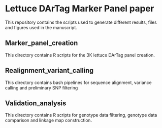 # Lettuce DArTag Marker Panel paper

This repository contains the scripts used to generate different results, files and figures used in the manuscript.

## Marker_panel_creation

This directory contains R scripts for the 3K lettuce DArTag panel creation.

## Realignment_variant_calling

This directory contains bash pipelines for sequence alignment, variance calling and preliminary SNP filtering

## Validation_analysis

This directory contains R scripts for genotype data filtering, genotype data comparison and linkage map construction.
